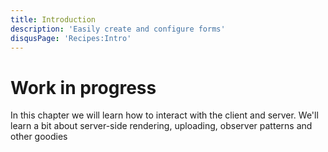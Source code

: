 ```yaml
---
title: Introduction
description: 'Easily create and configure forms'
disqusPage: 'Recipes:Intro'
---
```


# Work in progress

In this chapter we will learn how to interact with the client and server. We'll learn a bit about server-side rendering, uploading, observer patterns and other goodies